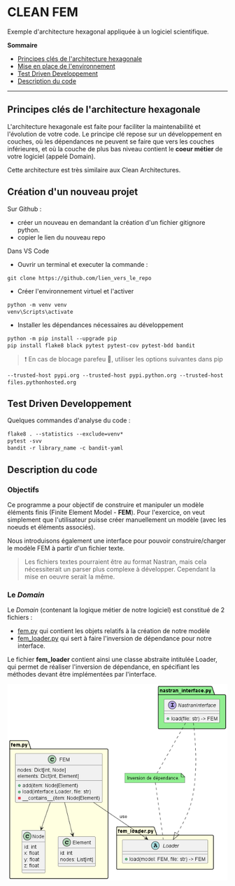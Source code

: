 # CLEAN FEM

Exemple d'architecture hexagonal appliquée à un logiciel scientifique.

**Sommaire**

- [Principes clés de l'architecture hexagonale](#principes-clés-de-larchitecture-hexagonale)
- [Mise en place de l'environnement](#création-dun-nouveau-projet)
- [Test Driven Developpement](#test-driven-developpement)
- [Description du code](#description-du-code)

---

## Principes clés de l'architecture hexagonale

L'architecture hexagonale est faite pour faciliter la maintenabilité et l'évolution de votre code.
Le principe clé repose sur un développement en couches, où les dépendances ne peuvent se faire que vers les couches inférieures, et où la couche de plus bas niveau contient le **coeur métier** de votre logiciel (appelé Domain).

Cette architecture est très similaire aux Clean Architectures.

## Création d'un nouveau projet

Sur Github :

- créer un nouveau en demandant la création d'un fichier gitignore python.
- copier le lien du nouveau repo

Dans VS Code

- Ouvrir un terminal et executer la commande :<br>

```
git clone https://github.com/lien_vers_le_repo
```

- Créer l'environnement virtuel et l'activer

```
python -m venv venv
venv\Scripts\activate
```

- Installer les dépendances nécessaires au développement

```
python -m pip install --upgrade pip
pip install flake8 black pytest pytest-cov pytest-bdd bandit
```

> :heavy_exclamation_mark: En cas de blocage parefeu :key:, utiliser les options suivantes dans pip

```
--trusted-host pypi.org --trusted-host pypi.python.org --trusted-host files.pythonhosted.org
```

## Test Driven Developpement

Quelques commandes d'analyse du code :

```
flake8 . --statistics --exclude=venv*
pytest -svv
bandit -r library_name -c bandit-yaml
```

## Description du code

### Objectifs

Ce programme a pour objectif de construire et manipuler un modèle éléments finis (Finite Element Model - **FEM**). Pour l'exercice, on veut simplement que l'utilisateur puisse créer manuellement un modèle (avec les noeuds et éléments associés).

Nous introduisons également une interface pour pouvoir construire/charger le modèle FEM à partir d'un fichier texte.

> Les fichiers textes pourraient être au format Nastran, mais cela nécessiterait un parser plus complexe à développer. Cependant la mise en oeuvre serait la même.

<!-- ### L'Architecture Hexagonale

Le principe fondamentale de l'Architecture Hexagonale ou Clean Architecture est de travailler par _couches_ en respectant un principe de dépendance descendante (les couches supérieures on des dépendances vers les couches inférieures, mais l'inverse est interdit). Ainsi des  -->

### Le _Domain_

Le _Domain_ (contenant la logique métier de notre logiciel) est constitué de 2 fichiers :

- [fem.py](clean_fem/app/domain/fem.py) qui contient les objets relatifs à la création de notre modèle
- [fem_loader.py](clean_fem/app/domain/fem_loader.py) qui sert à faire l'inversion de dépendance pour notre interface.

Le fichier **fem_loader** contient ainsi une classe abstraite intitulée Loader, qui permet de réaliser l'inversion de dépendance, en spécifiant les méthodes devant être implémentées par l'interface.

![Diagram UML](docs/images/diagram.png)
